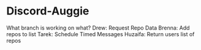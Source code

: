 # Discord-Auggie
What branch is working on what?
Drew: Request Repo Data 
Brenna: Add repos to list 
Tarek: Schedule Timed Messages 
Huzaifa: Return users list of repos
